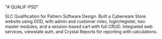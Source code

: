 "# QUALIF-PSD" 

SLC Qualification for Pattern Software Design. Built a Cyberware Store website using DDD, with admin and customer roles, login/register, two master modules, and a session-based cart with full CRUD. Integrated web services, viewstate auth, and Crystal Reports for reporting with calculations.
